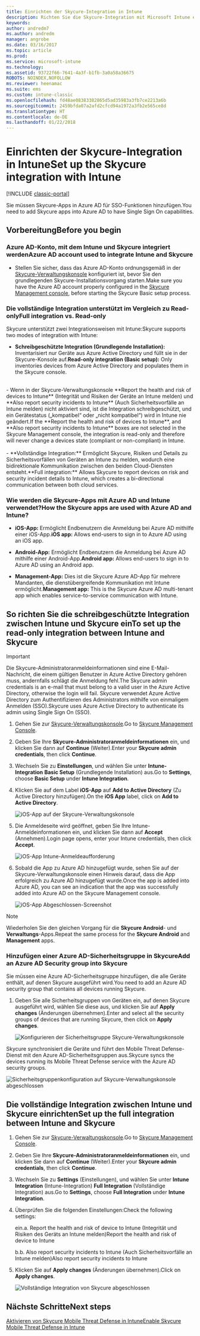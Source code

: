 ```yaml
---
title: Einrichten der Skycure-Integration in Intune
description: Richten Sie die Skycure-Integration mit Microsoft Intune ein.
keywords: 
author: andredm7
ms.author: andredm
manager: angrobe
ms.date: 03/16/2017
ms.topic: article
ms.prod: 
ms.service: microsoft-intune
ms.technology: 
ms.assetid: 93722f66-7641-4a3f-b1fb-3a0a58a36675
ROBOTS: NOINDEX,NOFOLLOW
ms.reviewer: heenamac
ms.suite: ems
ms.custom: intune-classic
ms.openlocfilehash: fd48ae08383382865d5ad35983a3fb7ce2213a6b
ms.sourcegitcommit: 2459bfda07a2afd2cfcd94a1972a3fb2e565ce8d
ms.translationtype: HT
ms.contentlocale: de-DE
ms.lasthandoff: 01/22/2018
---
```

# <a name="set-up-the-skycure-integration-with-intune"></a><span data-ttu-id="7a4ba-103">Einrichten der Skycure-Integration in Intune</span><span class="sxs-lookup"><span data-stu-id="7a4ba-103">Set up the Skycure integration with Intune</span></span>

[!INCLUDE [classic-portal](../includes/classic-portal.md)]

<span data-ttu-id="7a4ba-104">Sie müssen Skycure-Apps in Azure AD für SSO-Funktionen hinzufügen.</span><span class="sxs-lookup"><span data-stu-id="7a4ba-104">You need to add Skycure apps into Azure AD to have Single Sign On capabilities.</span></span>

## <a name="before-you-begin"></a><span data-ttu-id="7a4ba-105">Vorbereitung</span><span class="sxs-lookup"><span data-stu-id="7a4ba-105">Before you begin</span></span>

### <a name="azure-ad-account-used-to-integrate-intune-and-skycure"></a><span data-ttu-id="7a4ba-106">Azure AD-Konto, mit dem Intune und Skycure integriert werden</span><span class="sxs-lookup"><span data-stu-id="7a4ba-106">Azure AD account used to integrate Intune and Skycure</span></span>

-   <span data-ttu-id="7a4ba-107">Stellen Sie sicher, dass das Azure AD-Konto ordnungsgemäß in der [Skycure-Verwaltungskonsole](https://aad.skycure.com) konfiguriert ist, bevor Sie den grundlegenden Skycure-Installationsvorgang starten.</span><span class="sxs-lookup"><span data-stu-id="7a4ba-107">Make sure you have the Azure AD account properly configured in the [Skycure Management console](https://aad.skycure.com), before starting the Skycure Basic setup process.</span></span>

### <a name="full-integration-vs-read-only"></a><span data-ttu-id="7a4ba-108">Die vollständige Integration unterstützt im Vergleich zu Read-only</span><span class="sxs-lookup"><span data-stu-id="7a4ba-108">Full integration vs. Read-only</span></span>

<span data-ttu-id="7a4ba-109">Skycure unterstützt zwei Integrationsweisen mit Intune:</span><span class="sxs-lookup"><span data-stu-id="7a4ba-109">Skycure supports two modes of integration with Intune:</span></span>

-   <span data-ttu-id="7a4ba-110">**Schreibgeschützte Integration (Grundlegende Installation):** Inventarisiert nur Geräte aus Azure Active Directory und füllt sie in der Skycure-Konsole auf.</span><span class="sxs-lookup"><span data-stu-id="7a4ba-110">**Read-only integration (Basic setup):** Only inventories devices from Azure Active Directory and populates them in the Skycure console.</span></span>
<br>
    -   <span data-ttu-id="7a4ba-111">Wenn in der Skycure-Verwaltungskonsole **Report the health and risk of devices to Intune** (Integrität und Risiken der Geräte an Intune melden) und **Also report security incidents to Intune** (Auch Sicherheitsvorfälle an Intune melden) nicht aktiviert sind, ist die Integration schreibgeschützt, und ein Gerätestatus („kompatibel“ oder „nicht kompatibel“) wird in Intune nie geändert.</span><span class="sxs-lookup"><span data-stu-id="7a4ba-111">If the **Report the health and risk of devices to Intune**, and **Also report security incidents to Intune** boxes are not selected in the Skycure Management console, the integration is read-only and therefore will never change a devices state (compliant or non-compliant) in Intune.</span></span>
<br></br>
-   <span data-ttu-id="7a4ba-112">**Vollständige Integration:** Ermöglicht Skycure, Risiken und Details zu Sicherheitsvorfällen von Geräten an Intune zu melden, wodurch eine bidirektionale Kommunikation zwischen den beiden Cloud-Diensten entsteht.</span><span class="sxs-lookup"><span data-stu-id="7a4ba-112">**Full integration:** Allows Skycure to report devices on risk and security incident details to Intune, which creates a bi-directional communication between both cloud services.</span></span>

### <a name="how-the-skycure-apps-are-used-with-azure-ad-and-intune"></a><span data-ttu-id="7a4ba-113">Wie werden die Skycure-Apps mit Azure AD und Intune verwendet?</span><span class="sxs-lookup"><span data-stu-id="7a4ba-113">How the Skycure apps are used with Azure AD and Intune?</span></span>

-   <span data-ttu-id="7a4ba-114">**iOS-App:** Ermöglicht Endbenutzern die Anmeldung bei Azure AD mithilfe einer iOS-App.</span><span class="sxs-lookup"><span data-stu-id="7a4ba-114">**iOS app:** Allows end-users to sign in to Azure AD using an iOS app.</span></span>

-   <span data-ttu-id="7a4ba-115">**Android-App:** Ermöglicht Endbenutzern die Anmeldung bei Azure AD mithilfe einer Android-App.</span><span class="sxs-lookup"><span data-stu-id="7a4ba-115">**Android app:** Allows end-users to sign in to Azure AD using an Android app.</span></span>

-   <span data-ttu-id="7a4ba-116">**Management-App:** Dies ist die Skycure Azure AD-App für mehrere Mandanten, die dienstübergreifende Kommunikation mit Intune ermöglicht.</span><span class="sxs-lookup"><span data-stu-id="7a4ba-116">**Management app:** This is the Skycure Azure AD multi-tenant app which enables service-to-service communication with Intune.</span></span>

## <a name="to-set-up-the-read-only-integration-between-intune-and-skycure"></a><span data-ttu-id="7a4ba-117">So richten Sie die schreibgeschützte Integration zwischen Intune und Skycure ein</span><span class="sxs-lookup"><span data-stu-id="7a4ba-117">To set up the read-only integration between Intune and Skycure</span></span>

> [!IMPORTANT]
> <span data-ttu-id="7a4ba-118">Die Skycure-Administratoranmeldeinformationen sind eine E-Mail-Nachricht, die einem gültigen Benutzer in Azure Active Directory gehören muss, andernfalls schlägt die Anmeldung fehl.</span><span class="sxs-lookup"><span data-stu-id="7a4ba-118">The Skycure admin credentials is an e-mail that must belong to a valid user in the Azure Active Directory, otherwise the login will fail.</span></span> <span data-ttu-id="7a4ba-119">Skycure verwendet Azure Active Directory zum Authentifizieren des Administrators mithilfe von einmaligem Anmelden (SSO).</span><span class="sxs-lookup"><span data-stu-id="7a4ba-119">Skycure uses Azure Active Directory to authenticate its admin using Single Sign On (SSO).</span></span>

1.  <span data-ttu-id="7a4ba-120">Gehen Sie zur [Skycure-Verwaltungskonsole](https://aad.skycure.com).</span><span class="sxs-lookup"><span data-stu-id="7a4ba-120">Go to [Skycure Management Console](https://aad.skycure.com).</span></span>

2.  <span data-ttu-id="7a4ba-121">Geben Sie Ihre **Skycure-Administratoranmeldeinformationen** ein, und klicken Sie dann auf **Continue** (Weiter).</span><span class="sxs-lookup"><span data-stu-id="7a4ba-121">Enter your **Skycure admin credentials**, then click **Continue**.</span></span>

3.  <span data-ttu-id="7a4ba-122">Wechseln Sie zu **Einstellungen**, und wählen Sie unter **Intune-Integration** **Basic Setup** (Grundlegende Installation) aus.</span><span class="sxs-lookup"><span data-stu-id="7a4ba-122">Go to **Settings**, choose **Basic Setup** under **Intune Integration**.</span></span>

4.  <span data-ttu-id="7a4ba-123">Klicken Sie auf dem Label **iOS-App** auf **Add to Active Directory** (Zu Active Directory hinzufügen).</span><span class="sxs-lookup"><span data-stu-id="7a4ba-123">On the **iOS App** label, click on **Add to Active Directory**.</span></span>

    ![iOS-App auf der Skycure-Verwaltungskonsole](../media/mtp/skycure-setup-1.png)

5.  <span data-ttu-id="7a4ba-125">Die Anmeldeseite wird geöffnet, geben Sie Ihre Intune-Anmeldeinformationen ein, und klicken Sie dann auf **Accept** (Annehmen).</span><span class="sxs-lookup"><span data-stu-id="7a4ba-125">Login page opens, enter your Intune credentials, then click **Accept**.</span></span>

    ![iOS-App Intune-Anmeldeaufforderung](../media/mtp/skycure-setup-2.png)

6.  <span data-ttu-id="7a4ba-127">Sobald die App zu Azure AD hinzugefügt wurde, sehen Sie auf der Skycure-Verwaltungskonsole einen Hinweis darauf, dass die App erfolgreich zu Azure AD hinzugefügt wurde.</span><span class="sxs-lookup"><span data-stu-id="7a4ba-127">Once the app is added into Azure AD, you can see an indication that the app was successfully added into Azure AD on the Skycure Management console.</span></span>

    ![iOS-App Abgeschlossen-Screenshot](../media/mtp/skycure-setup-3.png)

> [!NOTE]
> <span data-ttu-id="7a4ba-129">Wiederholen Sie den gleichen Vorgang für die **Skycure Android**- und **Verwaltungs**-Apps.</span><span class="sxs-lookup"><span data-stu-id="7a4ba-129">Repeat the same process for the **Skycure Android** and **Management** apps.</span></span>

### <a name="add-an-azure-ad-security-group-into-skycure"></a><span data-ttu-id="7a4ba-130">Hinzufügen einer Azure AD-Sicherheitsgruppe in Skycure</span><span class="sxs-lookup"><span data-stu-id="7a4ba-130">Add an Azure AD Security group into Skycure</span></span>

<span data-ttu-id="7a4ba-131">Sie müssen eine Azure AD-Sicherheitsgruppe hinzufügen, die alle Geräte enthält, auf denen Skycure ausgeführt wird.</span><span class="sxs-lookup"><span data-stu-id="7a4ba-131">You need to add an Azure AD security group that contains all devices running Skycure.</span></span>

1.  <span data-ttu-id="7a4ba-132">Geben Sie alle Sicherheitsgruppen von Geräten ein, auf denen Skycure ausgeführt wird, wählen Sie diese aus, und klicken Sie auf **Apply changes** (Änderungen übernehmen).</span><span class="sxs-lookup"><span data-stu-id="7a4ba-132">Enter and select all the security groups of devices that are running Skycure, then click on **Apply changes**.</span></span>

    ![Konfigurieren der Sicherheitsgruppe Skycure-Verwaltungskonsole](../media/mtp/skycure-setup-4.png)

<span data-ttu-id="7a4ba-134">Skycure synchronisiert die Geräte und führt den Mobile Threat Defense-Dienst mit den Azure AD-Sicherheitsgruppen aus.</span><span class="sxs-lookup"><span data-stu-id="7a4ba-134">Skycure syncs the devices running its Mobile Threat Defense service with the Azure AD security groups.</span></span>

![Sicherheitsgruppenkonfiguration auf Skycure-Verwaltungskonsole abgeschlossen](../media/mtp/skycure-setup-5.png)

## <a name="set-up-the-full-integration-between-intune-and-skycure"></a><span data-ttu-id="7a4ba-136">Die vollständige Integration zwischen Intune und Skycure einrichten</span><span class="sxs-lookup"><span data-stu-id="7a4ba-136">Set up the full integration between Intune and Skycure</span></span>

1.  <span data-ttu-id="7a4ba-137">Gehen Sie zur [Skycure-Verwaltungskonsole](https://aad.skycure.com).</span><span class="sxs-lookup"><span data-stu-id="7a4ba-137">Go to [Skycure Management Console](https://aad.skycure.com).</span></span>

2.  <span data-ttu-id="7a4ba-138">Geben Sie Ihre **Skycure-Administratoranmeldeinformationen** ein, und klicken Sie dann auf **Continue** (Weiter).</span><span class="sxs-lookup"><span data-stu-id="7a4ba-138">Enter your **Skycure admin credentials**, then click **Continue**.</span></span>

3.  <span data-ttu-id="7a4ba-139">Wechseln Sie zu **Settings** (Einstellungen), und wählen Sie unter **Intune Integration** (Intune-Integration) **Full Integration** (Vollständige Integration) aus.</span><span class="sxs-lookup"><span data-stu-id="7a4ba-139">Go to **Settings**, choose **Full Integration** under **Intune Integration**.</span></span>

4.  <span data-ttu-id="7a4ba-140">Überprüfen Sie die folgenden Einstellungen:</span><span class="sxs-lookup"><span data-stu-id="7a4ba-140">Check the following settings:</span></span>

    <span data-ttu-id="7a4ba-141">ein.</span><span class="sxs-lookup"><span data-stu-id="7a4ba-141">a.</span></span>  <span data-ttu-id="7a4ba-142">Report the health and risk of device to Intune (Integrität und Risiken des Geräts an Intune melden)</span><span class="sxs-lookup"><span data-stu-id="7a4ba-142">Report the health and risk of device to Intune</span></span>

    <span data-ttu-id="7a4ba-143">b.</span><span class="sxs-lookup"><span data-stu-id="7a4ba-143">b.</span></span>  <span data-ttu-id="7a4ba-144">Also report security incidents to Intune (Auch Sicherheitsvorfälle an Intune melden)</span><span class="sxs-lookup"><span data-stu-id="7a4ba-144">Also report security incidents to Intune</span></span>

5.  <span data-ttu-id="7a4ba-145">Klicken Sie auf **Apply changes** (Änderungen übernehmen).</span><span class="sxs-lookup"><span data-stu-id="7a4ba-145">Click on **Apply changes**.</span></span>

    ![Vollständige Integration von Skycure abgeschlossen](../media/mtp/skycure-setup-6.png)

## <a name="next-steps"></a><span data-ttu-id="7a4ba-147">Nächste Schritte</span><span class="sxs-lookup"><span data-stu-id="7a4ba-147">Next steps</span></span>

[<span data-ttu-id="7a4ba-148">Aktivieren von Skycure Mobile Threat Defense in Intune</span><span class="sxs-lookup"><span data-stu-id="7a4ba-148">Enable Skycure Mobile Threat Defense in Intune</span></span>](/intune-classic/deploy-use/enable-skycure-mobile-threat-defense-in-intune)
